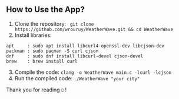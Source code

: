 ## How to Use the App?
1. Clone the repository: ``` git clone https://github.com/wrouruy/WeatherWave.git && cd WeatherWave```
2. Install libraries:
```
apt     : sudo apt install libcurl4-openssl-dev libcjson-dev
packman : sudo pacman -S curl cjson
dnf     : sudo dnf install libcurl-devel cjson-devel
brew    : brew install curl
```
3. Compile the code: ``` clang -o WeatherWave main.c -lcurl -lcjson ```
4. Run the compiled code: ``` ./WeatherWave "your city" ```

Thank you for reading☺️!
